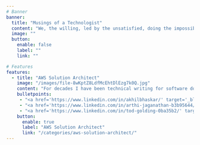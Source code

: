 ```yaml
---
# Banner
banner:
  title: "Musings of a Technologist"
  content: "We, the willing, led by the unsatisfied, doing the impossible for the unknowing. We have done so much, for so long, with so little, we are now qualified to do anything with nothing."
  image: ""
  button:
    enable: false
    label: ""
    link: ""

# Features
features:
  - title: "AWS Solution Architect"
    image: "/images/file-8wKptZ8LdfMcEhtDlEzg7k0Q.jpg"
    content: "For decades I have been technical writing for software documentation, technical whitepapers on practices and patterns, high level and detailed solution designs, and in my tenure at AWS writing like an Amazonian for the development of services, practices and initiatives through PRFAQs, 2 pager and 6 pager narratives... But recently my focus has turned inwards to developing the new generation of tech builders, and building up the tech culture both inside and outside AWS. <br /><br /> That focus has turned into a few initiatives which have led me to teaching and running discussion. One such initiative is a series of internal articles (I have slighly adgusted for an external audience) on Patterns, Practices and Tech the AWS way, written for a level 200 audience. For the more senior technologist, these articles serve as a reminder of what and why we do things the way we do, but for those learning their way into tech, these articles are meant as an aperitive to your development. I hope you get something out of reading them, as I'm having fun writing them, along with a few of my close collegues:"
    bulletpoints:
     - "<a href='https://www.linkedin.com/in/akhilbhaskar/' target='_blank'>Akhil Bhaskar</a>"
     - "<a href='https://www.linkedin.com/in/arthi-jaganathan-b3b95644/' target='_blank'>Arthi Jaganathan</a>"
     - "<a href='https://www.linkedin.com/in/tod-golding-0ba35b2/' target='_blank'>Tod Golding</a>"
    button:
      enable: true
      label: "AWS Solution Architect"
      link: "/categories/aws-solution-architect/"
---
```

